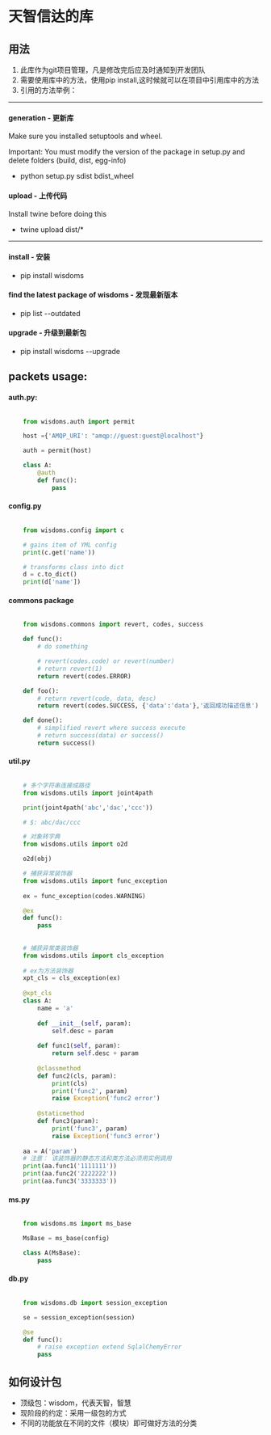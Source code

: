 # 天智信达的库

## 用法
1. 此库作为git项目管理，凡是修改完后应及时通知到开发团队
2. 需要使用库中的方法，使用pip install,这时候就可以在项目中引用库中的方法
3. 引用的方法举例：

----------------------------------------------------------

#### generation - 更新库

Make sure you installed setuptools and wheel.

Important: You must modify the version of the package in setup.py and delete folders (build, dist, egg-info)
- python setup.py sdist bdist_wheel

#### upload - 上传代码

Install twine before doing this
- twine upload dist/*

------------------------------------------------------------

#### install - 安装
- pip install wisdoms

#### find the latest package of wisdoms - 发现最新版本
- pip list --outdated

#### upgrade - 升级到最新包
- pip install wisdoms --upgrade


## packets usage:

#### auth.py:

``` python

    from wisdoms.auth import permit

    host ={'AMQP_URI': "amqp://guest:guest@localhost"}

    auth = permit(host)

    class A:
        @auth
        def func():
            pass
```

#### config.py

``` python

    from wisdoms.config import c

    # gains item of YML config
    print(c.get('name'))

    # transforms class into dict
    d = c.to_dict()
    print(d['name'])

```

#### commons package

``` python

    from wisdoms.commons import revert, codes, success

    def func():
        # do something

        # revert(codes.code) or revert(number)
        # return revert(1)
        return revert(codes.ERROR)

    def foo():
        # return revert(code, data, desc)
        return revert(codes.SUCCESS, {'data':'data'},'返回成功描述信息')

    def done():
        # simplified revert where success execute
        # return success(data) or success()
        return success()
```

#### util.py
``` python

    # 多个字符串连接成路径
    from wisdoms.utils import joint4path

    print(joint4path('abc','dac','ccc'))

    # $: abc/dac/ccc

    # 对象转字典
    from wisdoms.utils import o2d

    o2d(obj)

    # 捕获异常装饰器
    from wisdoms.utils import func_exception
    
    ex = func_exception(codes.WARNING)

    @ex
    def func():
        pass
        
        
    # 捕获异常类装饰器
    from wisdoms.utils import cls_exception
    
    # ex为方法装饰器
    xpt_cls = cls_exception(ex)
    
    @xpt_cls
    class A:
        name = 'a'
    
        def __init__(self, param):
            self.desc = param
    
        def func1(self, param):
            return self.desc + param
    
        @classmethod
        def func2(cls, param):
            print(cls)
            print('func2', param)
            raise Exception('func2 error')
    
        @staticmethod
        def func3(param):
            print('func3', param)
            raise Exception('func3 error')
    
    aa = A('param')
    # 注意： 该装饰器的静态方法和类方法必须用实例调用
    print(aa.func1('1111111'))
    print(aa.func2('2222222'))
    print(aa.func3('3333333'))

```

#### ms.py
``` python

    from wisdoms.ms import ms_base

    MsBase = ms_base(config)

    class A(MsBase):
        pass
```

#### db.py
``` python

    from wisdoms.db import session_exception

    se = session_exception(session)

    @se
    def func():    
        # raise exception extend SqlalChemyError
        pass
```


## 如何设计包
- 顶级包：wisdom，代表天智，智慧
- 现阶段的约定：采用一级包的方式
- 不同的功能放在不同的文件（模块）即可做好方法的分类